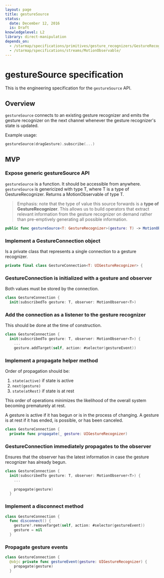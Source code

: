 ```yaml
---
layout: page
title: gestureSource
status:
  date: December 12, 2016
  is: Draft
knowledgelevel: L2
library: direct-manipulation
depends_on:
  - /starmap/specifications/primitives/gesture_recognizers/GestureRecognizer
  - /starmap/specifications/streams/MotionObservable/
---
```


# gestureSource specification

This is the engineering specification for the `gestureSource` API.

## Overview

`gestureSource` connects to an existing gesture recognizer and emits the gesture recognizer on the
next channel whenever the gesture recognizer's state is updated.

Example usage:

```swift
gestureSource(dragGesture).subscribe(...)
```

## MVP

### Expose generic gestureSource API

`gestureSource` is a function. It should be accessible from anywhere. `gestureSource` is genericized
with type T, where T is a type of GestureRecognizer. Returns a MotionObservable of type T.

> Emphasis: note that the type of value this source forwards is a **type of GestureRecognizer**.
> This allows us to build operators that extract relevant information from the gesture recognizer
> on demand rather than pre-emptively generating all possible information.

```swift
public func gestureSource<T: GestureRecognizer>(gesture: T) -> MotionObservable<T>
```

### Implement a GestureConnection object

Is a private class that represents a single connection to a gesture recognizer.

```swift
private final class GestureConnection<T: UIGestureRecognizer> {
```

### GestureConnection is initialized with a gesture and observer

Both values must be stored by the connection.

```swift
class GestureConnection {
  init(subscribedTo gesture: T, observer: MotionObserver<T>)
```

### Add the connection as a listener to the gesture recognizer

This should be done at the time of construction.

```swift
class GestureConnection {
  init(subscribedTo gesture: T, observer: MotionObserver<T>) {
    ...
    gesture.addTarget(self, action: #selector(gestureEvent))
```

### Implement a propagate helper method

Order of propagation should be:

1. `state(active)` if state is active
2. `next(gesture)`
3. `state(atRest)` if state is at rest

This order of operations minimizes the likelihood of the overall system becoming prematurely at
rest.

A gesture is active if it has begun or is in the process of changing. A gesture is at rest if it
has ended, is possible, or has been canceled.

```swift
class GestureConnection {
  private func propagate(_ gesture: UIGestureRecognizer)
```

### GestureConnection immediately propagates to the observer

Ensures that the observer has the latest information in case the gesture recognizer has already
begun.

```swift
class GestureConnection {
  init(subscribedTo gesture: T, observer: MotionObserver<T>) {
    ...
    
    propagate(gesture)
  }
```

### Implement a disconnect method

```swift
class GestureConnection {
  func disconnect() {
    gesture?.removeTarget(self, action: #selector(gestureEvent))
    gesture = nil
  }
```

### Propagate gesture events

```swift
class GestureConnection {
  @objc private func gestureEvent(gesture: UIGestureRecognizer) {
    propagate(gesture)
  }
```
